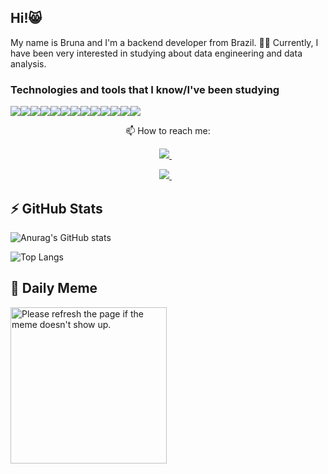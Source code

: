## Hi!😸

My name is Bruna and I'm a backend developer from Brazil. 👩‍💻 Currently, I have been very interested in studying about data engineering and data analysis.


###  Technologies and tools that I know/I've been studying 

<p align='center'>

<img src="https://img.shields.io/badge/MySQL-005C84?style=for-the-badge&logo=mysql&logoColor=white"/><img src="https://img.shields.io/badge/MongoDB-4EA94B?style=for-the-badge&logo=mongodb&logoColor=white"/><img src="https://img.shields.io/badge/Apache_Spark-FFFFFF?style=for-the-badge&logo=apachespark&logoColor=#E35A16"/><img src="https://img.shields.io/badge/Node.js-339933?style=for-the-badge&logo=nodedotjs&logoColor=white"/><img src="https://img.shields.io/badge/PowerBI-F2C811?style=for-the-badge&logo=Power%20BI&logoColor=white"/><img src="https://img.shields.io/badge/React-20232A?style=for-the-badge&logo=react&logoColor=61DAFB"/><img src="https://img.shields.io/badge/Spring_Boot-F2F4F9?style=for-the-badge&logo=spring-boot"/><img src="https://img.shields.io/badge/Python-3776AB?style=for-the-badge&logo=python&logoColor=white"/><img src="https://img.shields.io/badge/JavaScript-323330?style=for-the-badge&logo=javascript&logoColor=F7DF1E"/><img src="https://img.shields.io/badge/C%23-239120?style=for-the-badge&logo=c-sharp&logoColor=white"/><img src="https://img.shields.io/badge/Java-ED8B00?style=for-the-badge&logo=java&logoColor=white"/><img src="https://img.shields.io/badge/Pandas-2C2D72?style=for-the-badge&logo=pandas&logoColor=white"/><img src="https://img.shields.io/badge/Airflow-017CEE?style=for-the-badge&logo=Apache%20Airflow&logoColor=white"/>  
  
</p>

<p align='center'>
  📫 How to reach me: 
</p>
 
<p align='center'>
  <a href="mailto:brunasgf@gmail.com">
    <img src="https://img.shields.io/badge/-brunasgf@gmail.com-c14438?style=flat-square&logo=Gmail&logoColor=white&link=mailto:brunasgf@gmail.com" />
  </a>&nbsp;&nbsp; 
</p>
 
<p align='center'>
  <a href="https://www.linkedin.com/in/brunasgf/">
    <img src="https://img.shields.io/badge/linkedin-%230077B5.svg?&style=for-the-badge&logo=linkedin&logoColor=white" />
  </a>&nbsp;&nbsp; 
</p>


## ⚡ GitHub Stats

![Anurag's GitHub stats](https://github-readme-stats.vercel.app/api?username=brunasgf&theme=dark&show_icons=true)

![Top Langs](https://github-readme-stats.vercel.app/api/top-langs/?username=brunasgf&hide=TeX&layout=compact) 

## 🤭 Daily Meme

<img src='https://random-memer.herokuapp.com/' title="Meme" alt="Please refresh the page if the meme doesn't show up." width="250">

